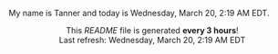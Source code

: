 My name is Tanner and today is Wednesday, March 20, 2:19 AM EDT.

<p align="center">This <i>README</i> file is generated <b>every 3 hours</b>!</br>Last refresh: Wednesday, March 20, 2:19 AM EDT<br /></p>
